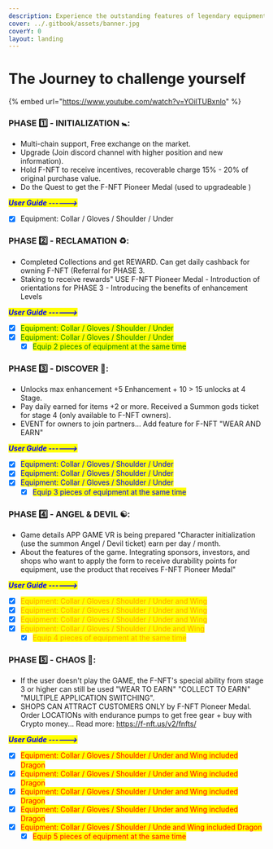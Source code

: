 ```yaml
---
description: Experience the outstanding features of legendary equipment
cover: ../.gitbook/assets/banner.jpg
coverY: 0
layout: landing
---
```


# The Journey to challenge yourself



{% embed url="https://www.youtube.com/watch?v=YOilTUBxnlo" %}

### PHASE 1️⃣ - INITIALIZATION 🚼:

* Multi-chain support, Free exchange on the market.
* Upgrade (Join discord channel with higher position and new information).
* Hold F-NFT to receive incentives, recoverable charge 15% - 20% of original purchase value.
* Do the Quest to get the F-NFT Pioneer Medal (used to upgradeable )

_<mark style="color:blue;">**User Guide ------>**</mark>_

* [x] Equipment: Collar / Gloves / Shoulder / Under

### PHASE 2️⃣ - RECLAMATION ♻️:

* Completed Collections and get REWARD. Can get daily cashback for owning F-NFT (Referral for PHASE 3.
* Staking to receive rewards" USE F-NFT Pioneer Medal - Introduction of orientations for PHASE 3 - Introducing the benefits of enhancement Levels

_<mark style="color:blue;">**User Guide ------>**</mark>_

* [x] <mark style="color:green;">Equipment: Collar / Gloves / Shoulder / Under</mark>
* [x] <mark style="color:green;">Equipment: Collar / Gloves / Shoulder / Under</mark>
  * [x] <mark style="color:green;">Equip 2 pieces of equipment at the same time</mark>

### PHASE 3️⃣ - DISCOVER 🚀:

* Unlocks max enhancement +5 Enhancement + 10 > 15 unlocks at 4 Stage.
* Pay daily earned for items +2 or more. Received a Summon gods ticket for stage 4 (only available to F-NFT owners).
* EVENT for owners to join partners… Add feature for F-NFT "WEAR AND EARN"

_<mark style="color:blue;">**User Guide ------>**</mark>_

* [x] <mark style="color:blue;">Equipment: Collar / Gloves / Shoulder / Under</mark>&#x20;
* [x] <mark style="color:blue;">Equipment: Collar / Gloves / Shoulder / Under</mark>
* [x] <mark style="color:blue;">Equipment: Collar / Gloves / Shoulder / Under</mark>
  * [x] <mark style="color:blue;">Equip 3 pieces of equipment at the same time</mark>

###



### PHASE 4️⃣ - ANGEL & DEVIL ☯️:

* Game details APP GAME VR is being prepared "Character initialization (use the summon Angel / Devil ticket) earn per day / month.
* About the features of the game. Integrating sponsors, investors, and shops who want to apply the form to receive durability points for equipment, use the product that receives F-NFT Pioneer Medal"

_<mark style="color:blue;">**User Guide ------>**</mark>_

* [x] <mark style="color:orange;">Equipment: Collar / Gloves / Shoulder / Under and Wing</mark>
* [x] <mark style="color:orange;">Equipment: Collar / Gloves / Shoulder / Under and Wing</mark>
* [x] <mark style="color:orange;">Equipment: Collar / Gloves / Shoulder / Under and Wing</mark>
* [x] <mark style="color:orange;">Equipment: Collar / Gloves / Shoulder / Unde and Wing</mark>
  * [x] <mark style="color:orange;">Equip 4 pieces of equipment at the same time</mark>

### PHASE 5️⃣ - CHAOS 🔞:

* If the user doesn't play the GAME, the F-NFT's special ability from stage 3 or higher can still be used "WEAR TO EARN" "COLLECT TO EARN" "MULTIPLE APPLICATION SWITCHING".
* SHOPS CAN ATTRACT CUSTOMERS ONLY by F-NFT Pioneer Medal. Order LOCATIONs with endurance pumps to get free gear + buy with Crypto money... Read more: https://f-nft.us/v2/fnfts/

_<mark style="color:blue;">**User Guide ------>**</mark>_

* [x] <mark style="color:red;">Equipment: Collar / Gloves / Shoulder / Under and Wing included Dragon</mark>
* [x] <mark style="color:red;">Equipment: Collar / Gloves / Shoulder / Under and Wing included Dragon</mark>
* [x] <mark style="color:red;">Equipment: Collar / Gloves / Shoulder / Under and Wing included Dragon</mark>
* [x] <mark style="color:red;">Equipment: Collar / Gloves / Shoulder / Under and Wing included Dragon</mark>
* [x] <mark style="color:red;">Equipment: Collar / Gloves / Shoulder / Unde and Wing included Dragon</mark>
  * [x] <mark style="color:red;">Equip 5 pieces of equipment at the same time</mark>

###
